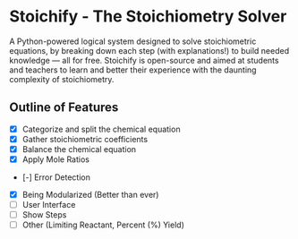 # Stoichify - The Stoichiometry Solver
A Python-powered logical system designed to solve stoichiometric equations, by breaking down each step (with explanations!) to build needed knowledge — all for free. Stoichify is open-source and aimed at students and teachers to learn and better their experience with the daunting complexity of stoichiometry.

## Outline of Features

- [x] Categorize and split the chemical equation 
- [x] Gather stoichiometric coefficients
- [x] Balance the chemical equation
- [x] Apply Mole Ratios
- [-] Error Detection
- [x] Being Modularized (Better than ever)
- [ ] User Interface
- [ ] Show Steps 
- [ ] Other (Limiting Reactant, Percent (%) Yield)